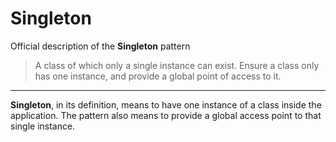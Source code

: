 # Singleton

Official description of the **Singleton** pattern
> A class of which only a single instance can exist.
Ensure a class only has one instance, and provide a global point of access to it.

---

**Singleton**, in its definition, means to have one instance of a class inside the application.
The pattern also means to provide a global access point to that single instance.
